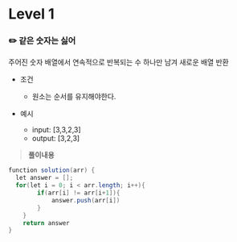 # Level 1

### ✏️ 같은 숫자는 싫어

주어진 숫자 배열에서 연속적으로 반복되는 수 하나만 남겨 새로운 배열 반환

- 조건
  - 원소는 순서를 유지해야한다.

- 예시 
  - input: [3,3,2,3] 
  - output: [3,2,3]

> **풀이내용**
```java
function solution(arr) {
  let answer = [];
  for(let i = 0; i < arr.length; i++){
        if(arr[i] != arr[i+1]){
            answer.push(arr[i])
        }
    }
    return answer
}
```
